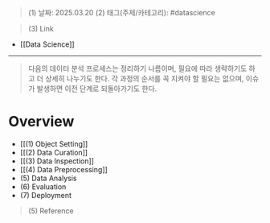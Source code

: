 >(1) 날짜: 2025.03.20
>(2) 태그(주제/카테고리): #datascience

>(3) Link
- [[Data Science]]
---

> 다음의 데이터 분석 프로세스는 정리하기 나름이며, 필요에 따라 생략하기도 하고 더 상세히 나누기도 한다. 각 과정의 순서를 꼭 지켜야 할 필요는 없으며, 이슈가 발생하면 이전 단계로 되돌아가기도 한다.

# Overview
- [[(1) Object Setting]]
- [[(2) Data Curation]]
- [[(3) Data Inspection]]
- [[(4) Data Preprocessing]]
- (5) Data Analysis
- (6) Evaluation
- (7) Deployment

>(5) Reference

